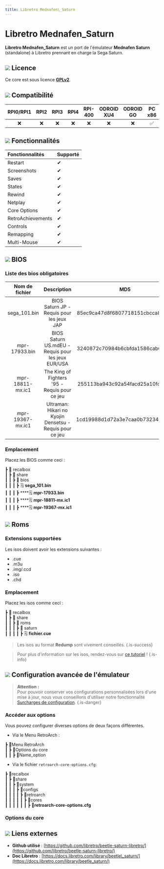```yaml
---
title: Libretro Mednafen\_Saturn
---
```


# Libretro Mednafen\_Saturn

**Libretro Mednafen\_Saturn** est un port de l'émulateur **Mednafen Saturn** \(standalone\) à Libretro prennant en charge la Sega Saturn.

## ![](/migration-images/emulateurs/consoles-de-salon/saturn/gerald-g-parchment-background-or-border-5.svg) Licence

Ce core est sous licence [**GPLv2**](https://github.com/libretro/beetle-saturn-libretro/blob/master/COPYING).

## ![](/migration-images/emulateurs/consoles-de-salon/saturn/compatibility.png) Compatibilité

| RPI0/RPI1 | RPI2 | RPI3 | RPI4 | RPI-400 | ODROID XU4 | ODROID GO | PC x86 | PC X86\_64 |
| :---: | :---: | :---: | :---: | :---: | :---: | :---: | :---: | :---: |
| ❌ | ❌ | ❌ | ❌ | ❌ | ❌ | ❌ | ✅ | ✅ |

## ![](/migration-images/emulateurs/consoles-de-salon/saturn/cogwheel-145804_640.png) Fonctionnalités

| Fonctionnalités | Supporté |
| :--- | :--- |
| Restart | ✔ |
| Screenshots | ✔ |
| Saves | ✔ |
| States | ✔ |
| Rewind | ✔ |
| Netplay | ✔ |
| Core Options | ✔ |
| RetroAchievements | ✔ |
| Controls | ✔ |
| Remapping | ✔ |
| Multi-Mouse | ✔ |

## ![](/migration-images/emulateurs/consoles-de-salon/saturn/tqfp32.svg) BIOS

### Liste des bios obligatoires

| **Nom de fichier** | Description | MD5 | Fourni |
| :---: | :---: | :---: | :---: |
| sega\_101.bin | BIOS Saturn JP - Requis pour les jeux JAP | 85ec9ca47d8f6807718151cbcca8b964 | ❌ |
| mpr-17933.bin | BIOS Saturn US.mdEU - Requis pour les jeux EUR/USA | 3240872c70984b6cbfda1586cab68dbe | ❌ |
| mpr-18811-mx.ic1 | The King of Fighters '95 - Requis pour ce jeu | 255113ba943c92a54facd25a10fd780c | ❌ |
| mpr-19367-mx.ic1 | Ultraman: Hikari no Kyojin Densetsu - Requis pour ce jeu | 1cd19988d1d72a3e7caa0b73234c96b4 | ❌ |

### Emplacement

Placez les BIOS comme ceci :

┣ 📁 recalbox  
┃ ┣ 📁 share  
┃ ┃ ┣ 📁 bios  
┃ ┃ ┃ ┣ 🗒 **sega\_101.bin**  
┃ ┃ ┃ ┣ \*\*\*\*🗒 **mpr-17933.bin**  
┃ ┃ ┃ ┣ \*\*\*\*🗒 **mpr-18811-mx.ic1**  
┃ ┃ ┃ ┣ \*\*\*\*🗒 **mpr-19367-mx.ic1**  

## ![](/migration-images/emulateurs/consoles-de-salon/saturn/rom-30098_640.png) Roms

### Extensions supportées

Les isos doivent avoir les extensions suivantes :

* .cue
* .m3u
* .img/.ccd
* .iso
* .chd

### Emplacement

Placez les isos comme ceci :

┣ 📁 recalbox  
┃ ┣ 📁 share  
┃ ┃ ┣ 📁 roms  
┃ ┃ ┃ ┣ 📁 saturn  
┃ ┃ ┃ ┃ ┣ 🗒 **fichier.cue**  


>Les isos au format **Redump** sont vivement conseillés.
{.is-success}


>Pour plus d'information sur les isos, rendez-vous sur [ce tutoriel](/fr/tutoriels/jeux/generalite/les-roms-et-les-isos) !
{.is-info}

## ![](/migration-images/emulateurs/consoles-de-salon/saturn/hammer-28636_640.png) Configuration avancée de l'émulateur


>**Attention :**  
>Pour pouvoir conserver vos configurations personnalisées lors d'une mise à jour, nous vous conseillons d'utiliser notre fonctionnalité [Surcharges de configuration](/fr/usage-avance/surcharge-de-configuration).
{.is-danger}

### Accéder aux options

Vous pouvez configurer diverses options de deux façons différentes.

* Via le Menu RetroArch :

┣ 📁Menu RetroArch  
┃ ┣ 📁Options du core  
┃ ┃ ┣ 🧩Name\_option  

* Via le fichier `retroarch-core-options.cfg`:

┣ 📁recalbox  
┃ ┣ 📁share  
┃ ┃ ┣ 📁system  
┃ ┃ ┃ ┣ 📁configs  
┃ ┃ ┃ ┃ ┣ 📁retroarch  
┃ ┃ ┃ ┃ ┃ ┣ 📁cores  
┃ ┃ ┃ ┃ ┃ ┃ ┣ 🧩**retroarch-core-options.cfg**  

### Options du core

## ![](/migration-images/emulateurs/consoles-de-salon/saturn/kisspng-web-development-world-wide-web-computer-icons-webs-world-wide-web-icon-png-5ab05c24477216.4540070115215073642927.png) Liens externes

* **Github utilisé** : [https://github.com/libretro/beetle-saturn-libretro/](https://github.com/libretro/beetle-saturn-libretro/)
* **Doc Libretro** : [https://docs.libretro.com/library/beetle\_saturn/](https://docs.libretro.com/library/beetle_saturn/)

